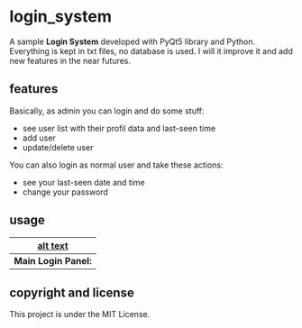 # login_system
A sample **Login System** developed with PyQt5 library and Python.
Everything is kept in txt files, no database is used.
I will it improve it and add new features in the near futures.

## features

Basically, as admin you can login and do some stuff:
  + see user list with their profil data and last-seen time
  + add user
  + update/delete user
  
You can also login as normal user and take these actions:
  + see your last-seen date and time
  + change your password
  
## usage

| [alt text](https://github.com/halilgithub/login_system/blob/master/screen_shots/main_window.png "Main Login Panel") |
|:----:|
| **Main Login Panel:**                                                                                               |


## copyright and license
This project is under the MIT License.

